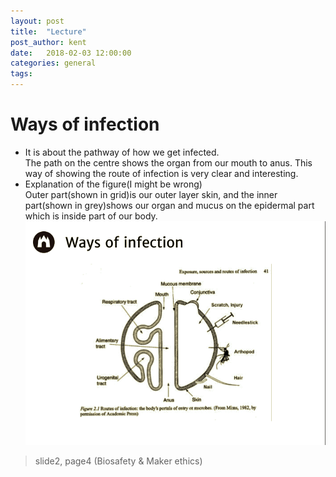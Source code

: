 ```yaml
---
layout: post
title:  "Lecture"
post_author: kent
date:   2018-02-03 12:00:00
categories: general
tags: 
---  
```

  
# Ways of infection
- It is about the pathway of how we get infected.  
The path on the centre shows the organ from our mouth to anus. This way of showing the route of infection 
is very clear and interesting.  
- Explanation of the figure(I might be wrong)  
Outer part(shown in grid)is our outer layer skin, and the inner part(shown in grey)shows our organ and mucus 
on the epidermal part which is inside part of our body.    
![slide](/participants/kent_sato/slide.jpg)  
> slide2, page4 (Biosafety & Maker ethics)
